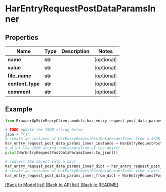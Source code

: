 # HarEntryRequestPostDataParamsInner


## Properties

Name | Type | Description | Notes
------------ | ------------- | ------------- | -------------
**name** | **str** |  | [optional] 
**value** | **str** |  | [optional] 
**file_name** | **str** |  | [optional] 
**content_type** | **str** |  | [optional] 
**comment** | **str** |  | [optional] 

## Example

```python
from BrowserUpMitmProxyClient.models.har_entry_request_post_data_params_inner import HarEntryRequestPostDataParamsInner

# TODO update the JSON string below
json = "{}"
# create an instance of HarEntryRequestPostDataParamsInner from a JSON string
har_entry_request_post_data_params_inner_instance = HarEntryRequestPostDataParamsInner.from_json(json)
# print the JSON string representation of the object
print(HarEntryRequestPostDataParamsInner.to_json())

# convert the object into a dict
har_entry_request_post_data_params_inner_dict = har_entry_request_post_data_params_inner_instance.to_dict()
# create an instance of HarEntryRequestPostDataParamsInner from a dict
har_entry_request_post_data_params_inner_from_dict = HarEntryRequestPostDataParamsInner.from_dict(har_entry_request_post_data_params_inner_dict)
```
[[Back to Model list]](../README.md#documentation-for-models) [[Back to API list]](../README.md#documentation-for-api-endpoints) [[Back to README]](../README.md)


